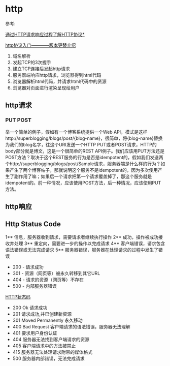 # http

参考:

[通过HTTP请求响应过程了解HTTP协议*](http://www.cnblogs.com/YeChing/p/6337378.html)

[http协议入门————版本更替介绍](http://www.ruanyifeng.com/blog/2016/08/http.html)


1. 域名解析
2. 发起TCP的3次握手
3. 建立TCP连接后发起http请求
4. 服务器端响应http请求，浏览器得到html代码
5. 浏览器解析html代码，并请求html代码中的资源
6. 浏览器对页面进行渲染呈现给用户

## http请求


### PUT POST

举一个简单的例子，假如有一个博客系统提供一个Web API，模式是这样http://superblogging/blogs/post/{blog-name}，很简单，将{blog-name}替换为我们的blog名字，往这个URI发送一个HTTP PUT或者POST请求，HTTP的body部分就是博文，这是一个很简单的REST API例子。我们应该用PUT方法还是POST方法？取决于这个REST服务的行为是否是idempotent的，假如我们发送两个http://superblogging/blogs/post/Sample请求，服务器端是什么样的行为？如果产生了两个博客帖子，那就说明这个服务不是idempotent的，因为多次使用产生了副作用了嘛；如果后一个请求把第一个请求覆盖掉了，那这个服务就是idempotent的。前一种情况，应该使用POST方法，后一种情况，应该使用PUT方法。

## http响应

## Http Status Code

1** 信息，服务器收到请求，需要请求者继续执行操作
2** 成功，操作被成功接收并处理
3** 重定向，需要进一步的操作以完成请求
4** 客户端错误，请求包含语法错误或无法完成请求
5** 服务器错误，服务器在处理请求的过程中发生了错误

- 200 - 请求成功
- 301 - 资源（网页等）被永久转移到其它URL
- 404 - 请求的资源（网页等）不存在
- 500 - 内部服务器错误

[HTTP状态码](http://www.runoob.com/http/http-status-codes.html)

- 200 Ok 请求成功
- 201 请求成功,并已创建新资源
- 301 Moved Permanently 永久移动
- 400 Bad Request 客户端请求的语法错误，服务器无法理解
- 401 要求用户身份认证
- 404 服务器无法找到客户端请求的资源
- 405 客户端请求中的方法被禁止
- 415 服务器无法处理请求附带的媒体格式
- 500 服务器内部错误，无法完成请求





